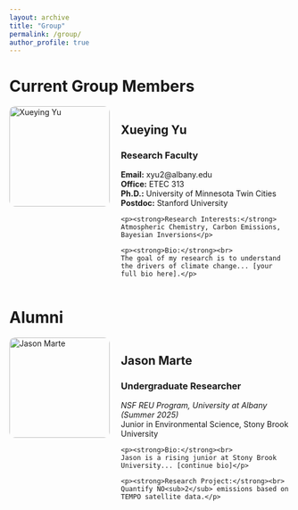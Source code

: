 ```yaml
---
layout: archive
title: "Group"
permalink: /group/
author_profile: true
---
```


# Current Group Members

<div style="display: flex; align-items: flex-start; gap: 20px; margin-bottom: 40px;">
  <img src="/group/yu.jpg" alt="Xueying Yu" style="width: 180px; border-radius: 10px;">
  <div>
    <h2><strong>Xueying Yu</strong></h2>
    <h3>Research Faculty</h3>
    <p><strong>Email:</strong> xyu2@albany.edu<br>
    <strong>Office:</strong> ETEC 313<br>
    <strong>Ph.D.:</strong> University of Minnesota Twin Cities<br>
    <strong>Postdoc:</strong> Stanford University</p>

    <p><strong>Research Interests:</strong> Atmospheric Chemistry, Carbon Emissions, Bayesian Inversions</p>

    <p><strong>Bio:</strong><br>
    The goal of my research is to understand the drivers of climate change... [your full bio here].</p>
  </div>
</div>

# Alumni

<div style="display: flex; align-items: flex-start; gap: 20px; margin-bottom: 40px;">
  <img src="/group/jason.jpg" alt="Jason Marte" style="width: 180px; border-radius: 10px;">
  <div>
    <h2><strong>Jason Marte</strong></h2>
    <h3>Undergraduate Researcher</h3>
    <p><em>NSF REU Program, University at Albany (Summer 2025)</em><br>
    Junior in Environmental Science, Stony Brook University</p>

    <p><strong>Bio:</strong><br>
    Jason is a rising junior at Stony Brook University... [continue bio]</p>

    <p><strong>Research Project:</strong><br>
    Quantify NO<sub>2</sub> emissions based on TEMPO satellite data.</p>
  </div>
</div>
